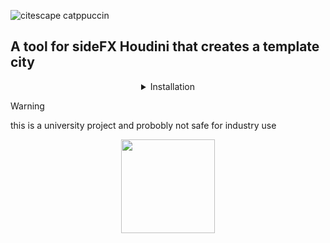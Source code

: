 
![citescape catppuccin](https://github.com/JoeHarper-tech/VFX-6102-citybuilder/blob/main/pictures/cat_evening-sky.png?raw=true)
## A tool for sideFX Houdini that creates a template city


<details align="center">
 <summary>Installation</summary>

 <p>
  
 ### Step one
 <img src="https://github.com/kuisux/VFX-6102-citybuilder/blob/main/pictures/installation/tut01.png?raw=true" width="500">\
 right click in the toolbar and click new tool <br>
 &nbsp; \
 ## 
 </p>

 <p>
  
 ### Step two
 <img src="https://github.com/kuisux/VFX-6102-citybuilder/blob/main/pictures/installation/step02.png?raw=true" width="500">\
 Fill in the Name and Label of the tool, add an icon aswell if you want :D <br>
 &nbsp; \
 ##
 
 </p>

<p>
 
### Step three
<img src="https://github.com/kuisux/VFX-6102-citybuilder/blob/main/pictures/installation/step03.png?raw=true" width="500">\
Press the script tab, then paste the script into the box <br>
&nbsp; \
##

</p>

<p>
 
### Step four
<img src="https://github.com/kuisux/VFX-6102-citybuilder/blob/main/pictures/installation/step04.png?raw=true" width="500">\
Press the accpet button <br>
&nbsp; \
##

</p>

</details>


> [!WARNING]
> this is a university project and probobly not safe for industry use

 <p align="center">
<img src="https://github.com/kuisux/VFX-6102-citybuilder/blob/main/pictures/KuiLogo.png?raw=true" width="150">
 </p>
